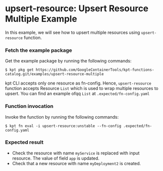 # upsert-resource: Upsert Resource Multiple Example

In this example, we will see how to upsert multiple resources using `upsert-resource`
function.

### Fetch the example package

Get the example package by running the following commands:

```shell
$ kpt pkg get https://github.com/GoogleContainerTools/kpt-functions-catalog.git/examples/upsert-resource-multiple
```

kpt CLI accepts only one resource as fn-config. Hence, `upsert-resource` function 
accepts Resource `List` which is used to wrap multiple resources to upsert. 
You can find an example ofqq `List` at `.expected/fn-config.yaml`

### Function invocation

Invoke the function by running the following commands:

```shell
$ kpt fn eval -i upsert-resource:unstable --fn-config .expected/fn-config.yaml
```

### Expected result

- Check the resource with name `myService` is replaced with input resource. The
value of field `app` is updated.
- Check that a new resource with name `myDeployment2` is created.
